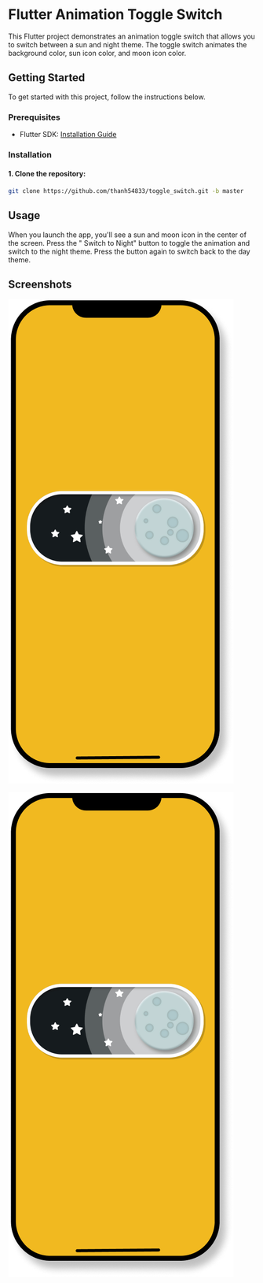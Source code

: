 # Flutter Animation Toggle Switch

This Flutter project demonstrates an animation toggle switch that allows you to switch between a sun
and night theme. The toggle switch animates the background color, sun icon color, and moon icon
color.

## Getting Started

To get started with this project, follow the instructions below.

### Prerequisites

- Flutter SDK: [Installation Guide](https://flutter.dev/docs/get-started/install)

### Installation

#### 1. Clone the repository:

```bash
git clone https://github.com/thanh54833/toggle_switch.git -b master
```

## Usage

When you launch the app, you'll see a sun and moon icon in the center of the screen. Press the "
Switch to Night" button to toggle the animation and switch to the night theme. Press the button
again to switch back to the day theme.

## Screenshots

![Screenshot sun](screenshot/screenshot_night.png)

![Screenshot night](screenshot/screenshot_night.png)


